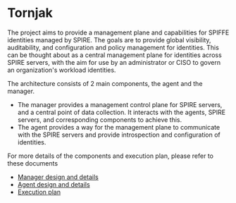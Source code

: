 # Tornjak

The project aims to provide a management plane and capabilities for SPIFFE identities managed by SPIRE.
The goals are to provide global visibility, auditability, and configuration and policy management for identities. 
This can be thought about as a central management plane for identities across SPIRE servers, with the aim for use by an administrator or CISO to govern an organization's workload identities.

The architecture consists of 2 main components, the agent and the manager. 
- The manager provides a management control plane for SPIRE servers, and a central point of data collection. It interacts with the agents, SPIRE servers, and corresponding components to achieve this.
- The agent provides a way for the management plane to communicate with the SPIRE servers and provide introspection and configuration of identities. 

For more details of the components and execution plan, please refer to these documents
- [Manager design and details](manager.md)
- [Agent design and details](agent.md)
- [Execution plan](plan.md)

